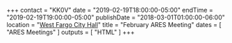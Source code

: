 +++
contact = "KK0V"
date = "2019-02-19T18:00:00-05:00"
endTime = "2019-02-19T19:00:00-05:00"
publishDate = "2018-03-01T01:00:00-06:00"
location = "[West Fargo City Hall](/places/west-fargo-city-hall/)"
title = "February ARES Meeting"
dates = [ "ARES Meetings" ]
outputs = [ "HTML" ]
+++
